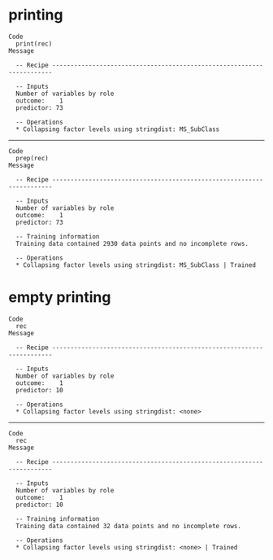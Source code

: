 # printing

    Code
      print(rec)
    Message
      
      -- Recipe ----------------------------------------------------------------------
      
      -- Inputs 
      Number of variables by role
      outcome:    1
      predictor: 73
      
      -- Operations 
      * Collapsing factor levels using stringdist: MS_SubClass

---

    Code
      prep(rec)
    Message
      
      -- Recipe ----------------------------------------------------------------------
      
      -- Inputs 
      Number of variables by role
      outcome:    1
      predictor: 73
      
      -- Training information 
      Training data contained 2930 data points and no incomplete rows.
      
      -- Operations 
      * Collapsing factor levels using stringdist: MS_SubClass | Trained

# empty printing

    Code
      rec
    Message
      
      -- Recipe ----------------------------------------------------------------------
      
      -- Inputs 
      Number of variables by role
      outcome:    1
      predictor: 10
      
      -- Operations 
      * Collapsing factor levels using stringdist: <none>

---

    Code
      rec
    Message
      
      -- Recipe ----------------------------------------------------------------------
      
      -- Inputs 
      Number of variables by role
      outcome:    1
      predictor: 10
      
      -- Training information 
      Training data contained 32 data points and no incomplete rows.
      
      -- Operations 
      * Collapsing factor levels using stringdist: <none> | Trained


